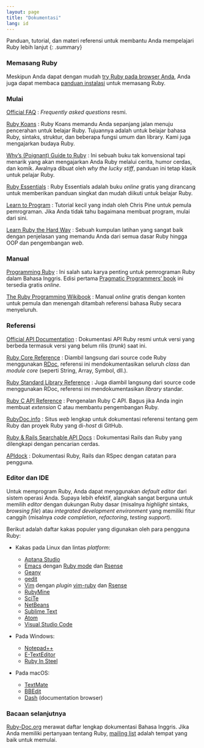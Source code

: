 ```yaml
---
layout: page
title: "Dokumentasi"
lang: id
---
```


Panduan, tutorial, dan materi referensi untuk membantu Anda mempelajari Ruby
lebih lanjut
{: .summary}

### Memasang Ruby

Meskipun Anda dapat dengan mudah [try Ruby pada browser Anda][1], Anda juga
dapat membaca [panduan instalasi](installation/) untuk memasang Ruby.

### Mulai

[Official FAQ](/en/documentation/faq/)
: *Frequently asked questions* resmi.

[Ruby Koans][2]
: Ruby Koans memandu Anda sepanjang jalan menuju pencerahan untuk belajar
  Ruby. Tujuannya adalah untuk belajar bahasa Ruby, sintaks, struktur, dan
  beberapa fungsi umum dan library. Kami juga mengajarkan budaya Ruby.

[Why’s (Poignant) Guide to Ruby][5]
: Ini sebuah buku tak konvensional tapi menarik yang akan mengajarkan Anda Ruby
  melalui cerita, humor cerdas, dan komik. Awalnya dibuat oleh *why the lucky
  stiff*, panduan ini tetap klasik untuk pelajar Ruby.

[Ruby Essentials][7]
: Ruby Essentials adalah buku *online* gratis yang dirancang untuk memberikan
  panduan singkat dan mudah diikuti untuk belajar Ruby.

[Learn to Program][8]
: Tutorial kecil yang indah oleh Chris Pine untuk pemula pemrograman. Jika
  Anda tidak tahu bagaimana membuat program, mulai dari sini.

[Learn Ruby the Hard Way][38]
: Sebuah kumpulan latihan yang sangat baik dengan penjelasan yang memandu Anda
  dari semua dasar Ruby hingga OOP dan pengembangan *web*.

### Manual

[Programming Ruby][9]
: Ini salah satu karya penting untuk pemrograman Ruby dalam Bahasa Inggris.
  Edisi pertama [Pragmatic Programmers’ book][10] ini tersedia gratis *online*.

[The Ruby Programming Wikibook][12]
: Manual *online* gratis dengan konten untuk pemula dan menengah ditambah
  referensi bahasa Ruby secara menyeluruh.

### Referensi

[Official API Documentation][docs-rlo-en]
: Dokumentasi API Ruby resmi untuk versi yang berbeda termasuk versi yang
  belum rilis (*trunk*) saat ini.

[Ruby Core Reference][13]
: Diambil langsung dari source code Ruby menggunakan [RDoc][14],
  referensi ini mendokumentasikan seluruh *class* dan *module core*
  (seperti String, Array, Symbol, dll.).

[Ruby Standard Library Reference][15]
: Juga diambil langsung dari source code menggunakan RDoc, referensi ini
  mendokumentasikan *library* standar.

[Ruby C API Reference][extensions]
: Pengenalan Ruby C API.
  Bagus jika Anda ingin membuat *extension* C
  atau membantu pengembangan Ruby.

[RubyDoc.info][16]
: Situs *web* lengkap untuk dokumentasi referensi tentang gem Ruby dan
  proyek Ruby yang di-*host* di GitHub.

[Ruby & Rails Searchable API Docs][17]
: Dokumentasi Rails dan Ruby yang dilengkapi dengan pencarian cerdas.

[APIdock][18]
: Dokumentasi Ruby, Rails dan RSpec dengan catatan para pengguna.

### Editor dan IDE

Untuk memprogram Ruby, Anda dapat menggunakan *default editor* dari sistem
operasi Anda. Supaya lebih efektif, alangkah sangat berguna untuk memilih
*editor* dengan dukungan Ruby dasar (misalnya
*highlight* sintaks, *browsing file*) atau *integrated development environment*
yang memiliki fitur canggih (misalnya *code completion*, *refactoring*,
*testing support*).

Berikut adalah daftar kakas populer yang digunakan oleh para pengguna Ruby:

* Kakas pada Linux dan lintas *platform*:
  * [Aptana Studio][19]
  * [Emacs][20] dengan [Ruby mode][21] dan [Rsense][22]
  * [Geany][23]
  * [gedit][24]
  * [Vim][25] dengan *plugin* [vim-ruby][26] dan [Rsense][22]
  * [RubyMine][27]
  * [SciTe][28]
  * [NetBeans][36]
  * [Sublime Text][37]
  * [Atom][atom]
  * [Visual Studio Code][vscode]

* Pada Windows:
  * [Notepad++][29]
  * [E-TextEditor][30]
  * [Ruby In Steel][31]

* Pada macOS:
  * [TextMate][32]
  * [BBEdit][33]
  * [Dash][39] (documentation browser)

### Bacaan selanjutnya

[Ruby-Doc.org][34] merawat daftar lengkap dokumentasi Bahasa Inggris.
Jika Anda memiliki pertanyaan
tentang Ruby, [mailing list](/id/community/mailing-lists/)
adalah tempat yang baik untuk memulai.



[1]: https://try.ruby-lang.org/
[2]: http://rubykoans.com/
[5]: https://poignant.guide
[7]: http://www.techotopia.com/index.php/Ruby_Essentials
[8]: http://pine.fm/LearnToProgram/
[9]: http://www.ruby-doc.org/docs/ProgrammingRuby/
[10]: http://pragmaticprogrammer.com/titles/ruby/index.html
[12]: http://en.wikibooks.org/wiki/Ruby_programming_language
[13]: http://www.ruby-doc.org/core
[14]: https://ruby.github.io/rdoc/
[15]: http://www.ruby-doc.org/stdlib
[extensions]: https://docs.ruby-lang.org/en/master/extension_rdoc.html
[16]: http://www.rubydoc.info/
[17]: http://rubydocs.org/
[18]: http://apidock.com/
[19]: http://www.aptana.com/
[20]: http://www.gnu.org/software/emacs/
[21]: http://www.emacswiki.org/emacs/RubyMode
[22]: http://rsense.github.io/
[23]: http://www.geany.org/
[24]: http://projects.gnome.org/gedit/screenshots.html
[25]: http://www.vim.org/
[26]: https://github.com/vim-ruby/vim-ruby
[27]: http://www.jetbrains.com/ruby/
[28]: http://www.scintilla.org/SciTE.html
[29]: http://notepad-plus-plus.org/
[30]: http://www.e-texteditor.com/
[31]: http://www.sapphiresteel.com/
[32]: http://macromates.com/
[33]: https://www.barebones.com/products/bbedit/
[34]: http://ruby-doc.org
[36]: https://netbeans.org/
[37]: http://www.sublimetext.com/
[38]: https://learncodethehardway.org/ruby/
[39]: http://kapeli.com/dash
[docs-rlo-en]: https://docs.ruby-lang.org/en/
[atom]: https://atom.io/
[vscode]: https://code.visualstudio.com/
